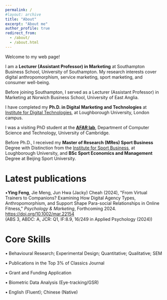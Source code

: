 ```yaml
---
permalink: /
#layout: archive
title: "About"
excerpt: "About me"
author_profile: true
redirect_from:
  - /about/
  - /about.html
---
```

Welcome to my web page!

I am a **Lecturer (Assistant Professor) in Marketing** at Southampton Business School, University of Southampton. My research interests cover digital anthropomorphism, service marketing, sport marketing, and consumer well-being. 

Before joining Southampton, I served as a Lecturer (Assistant Professor) in Marketing at Norwich Business School, University of East Anglia. 

I have completed my **Ph.D. in Digital Marketing and Technologies** at <a href="https://www.lborolondon.ac.uk/institutes/digital-technologies/">Institute for Digital Technologies</a>, at Loughborough University, London campus. 

I was a visiting PhD student at the **<a href="https://cambridge-afar.github.io/">AFAR lab</a>**, Department of Computer Science and Technology, University of Cambridge.  

Before Ph.D., I received my **Master of Research (MRes) Sport Business** Degree with Distinction from the <a href="https://www.lborolondon.ac.uk/institutes/sport-business/">Institute for Sport Business</a>, at Loughborough University, and **BSc Sport Economics and Management** Degree at Beijing Sport University.



# Latest publications
•**Ying Feng**, Jie Meng, Jun Hwa (Jacky) Cheah (2024), "From Virtual Trainers to Companions? Examining How Digital Agency Types, Anthropomorphism, and Support Shape Para-social Relationships in Online Fitness," _Psychology & Marketing_, Forthcoming 2024.  https://doi.org/10.1002/mar.22154       
(ABS 3, ABDC: A, JCR: Q1, IF:8.9, 16/249 in Applied Psychology (2024))



# Core Skills
•	Behavioural Research; Experimental Design; Quantitative; Qualitative; SEM 

•	Publications in the Top 3% of Classics Journal 

•	Grant and Funding Application                  

•	Biometric Data Analysis (Eye-tracking/GSR)

•	English (Fluent); Chinese (Native)




